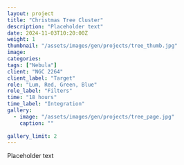 ```yaml
---
layout: project
title: "Christmas Tree Cluster"
description: "Placeholder text"
date: 2024-11-03T10:20:00Z
weight: 1
thumbnail: "/assets/images/gen/projects/tree_thumb.jpg"
image: 
categories: 
tags: ["Nebula"]
client: "NGC 2264"
client_label: "Target"
role: "Lum, Red, Green, Blue"
role_label: "Filters"
time: "18 hours"
time_label: "Integration"
gallery:
  - image: "/assets/images/gen/projects/tree_page.jpg"
    caption: ""
  
gallery_limit: 2
---
```


Placeholder text